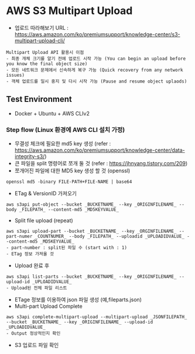 # AWS S3 Multipart Upload
- 업로드 따라해보기 URL : https://aws.amazon.com/ko/premiumsupport/knowledge-center/s3-multipart-upload-cli/
```
Multipart Upload API 활용시 이점
- 최종 개체 크기를 알기 전에 업로드 시작 가능 (You can begin an upload before you know the final object size)
- 모든 네트워크 문제에서 신속하게 복구 가능 (Quick recovery from any network issues)
- 객체 업로드를 일시 중지 및 다시 시작 가능 (Pause and resume object uplaods)
```

## Test Environment
- Docker + Ubuntu + AWS CLIv2

### Step flow (Linux 환경에 AWS CLI 설치 가정)
- 무결성 체크에 필요한 md5 key 생성 (refer : https://aws.amazon.com/ko/premiumsupport/knowledge-center/data-integrity-s3/)
- 큰 파일을 split 명령어로 쪼개 둘 것 (refer : https://jhnyang.tistory.com/209)
- 쪼개어진 파일에 대한 MD5 key 생성 할 것 (openssl)
```
openssl md5 -binary FILE-PATH+FILE-NAME | base64
```
- ETag & VersionID 가져오기
```
aws s3api put-object --bucket _BUCKETNAME_ --key _ORIGINFILENAME_ --body _FILEPATH_ --content-md5 _MD5KEYVALUE_
```
- Split file upload (repeat)
```
aws s3api upload-part --bucket _BUCKETNAME_ --key _ORGINFILENAME_ --part-numer _COUNTNUMER_ --body _FILEPATH_ --uploadid _UPLOADIDVALUE_ --content-md5 _MD5KEYVALUE_
- part-number : split된 파일 수 (start with : 1)
- ETag 정보 가져올 것
```
- Upload 완료 후
```
aws s3api list-parts --bucket _BUCKETNAME_ --key _ORIGINFILENAME_ --upload-id _UPLOADIDVALUE_
- Upload된 전체 파일 리스트
```
- ETage 정보를 이용하여 json 파일 생성 (예,fileparts.json)
- Multi-part Upload Complete
```
aws s3api complete-multipart-upload --multipart-upload _JSONFILEPATH_ --bucket _BUCKETNAME_ --key _ORIGINFILENAME_ --upload-id _UPLOADIDVALUE_
- Output 정상적인지 확인
```
- S3 업로드 파일 확인
